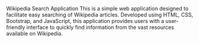 Wikipedia Search Application
This is a simple web application designed to facilitate easy searching of Wikipedia articles. Developed using HTML, CSS, Bootstrap, and JavaScript, this application provides users with a user-friendly interface to quickly find information from the vast resources available on Wikipedia.
